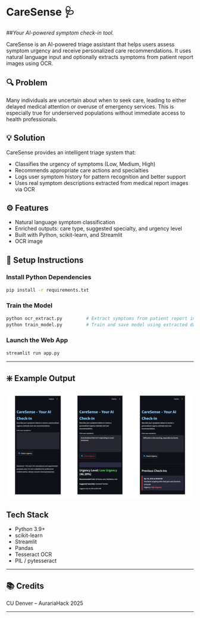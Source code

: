 # CareSense 🩺
##*Your AI-powered symptom check-in tool.*

CareSense is an AI-powered triage assistant that helps users assess symptom urgency and receive personalized care recommendations. It uses natural language input and optionally extracts symptoms from patient report images using OCR.


## 🔍 Problem
Many individuals are uncertain about when to seek care, leading to either delayed medical attention or overuse of emergency services. This is especially true for underserved populations without immediate access to health professionals.


## 💡 Solution
CareSense provides an intelligent triage system that:
- Classifies the urgency of symptoms (Low, Medium, High)
- Recommends appropriate care actions and specialties
- Logs user symptom history for pattern recognition and better support
- Uses real symptom descriptions extracted from medical report images via OCR 

## ⚙️ Features
- Natural language symptom classification
- Enriched outputs: care type, suggested specialty, and urgency level
- Built with Python, scikit-learn, and Streamlit
- OCR image

## 🧪 Setup Instructions

### Install Python Dependencies

```bash
pip install -r requirements.txt
```

### Train the Model

```bash
python ocr_extract.py         # Extract symptoms from patient report images
python train_model.py         # Train and save model using extracted data
```

### Launch the Web App

```bash
streamlit run app.py
```
---

## ❇️ Example Output

![Example Output Screenshot](./assets/screenshots/results.png)

## Tech Stack

- Python 3.9+
- scikit-learn
- Streamlit
- Pandas
- Tesseract OCR
- PIL / pytesseract

---

## 📚 Credits
CU Denver – AurariaHack 2025

---
